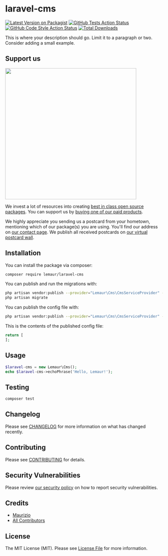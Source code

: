 # laravel-cms

[![Latest Version on Packagist](https://img.shields.io/packagist/v/lemaur/laravel-cms.svg?style=flat-square)](https://packagist.org/packages/lemaur/laravel-cms)
[![GitHub Tests Action Status](https://img.shields.io/github/workflow/status/lemaur/laravel-cms/run-tests?label=tests)](https://github.com/lemaur/laravel-cms/actions?query=workflow%3ATests+branch%3Amaster)
[![GitHub Code Style Action Status](https://img.shields.io/github/workflow/status/lemaur/laravel-cms/Check%20&%20fix%20styling?label=code%20style)](https://github.com/lemaur/laravel-cms/actions?query=workflow%3A"Check+%26+fix+styling"+branch%3Amaster)
[![Total Downloads](https://img.shields.io/packagist/dt/lemaur/laravel-cms.svg?style=flat-square)](https://packagist.org/packages/lemaur/laravel-cms)


This is where your description should go. Limit it to a paragraph or two. Consider adding a small example.

## Support us

[<img src="https://github-ads.s3.eu-central-1.amazonaws.com/package-laravel-cms-laravel.jpg?t=1" width="419px" />](https://spatie.be/github-ad-click/package-laravel-cms-laravel)

We invest a lot of resources into creating [best in class open source packages](https://spatie.be/open-source). You can support us by [buying one of our paid products](https://spatie.be/open-source/support-us).

We highly appreciate you sending us a postcard from your hometown, mentioning which of our package(s) you are using. You'll find our address on [our contact page](https://spatie.be/about-us). We publish all received postcards on [our virtual postcard wall](https://spatie.be/open-source/postcards).

## Installation

You can install the package via composer:

```bash
composer require lemaur/laravel-cms
```

You can publish and run the migrations with:

```bash
php artisan vendor:publish --provider="Lemaur\Cms\CmsServiceProvider" --tag="cms-migrations"
php artisan migrate
```

You can publish the config file with:
```bash
php artisan vendor:publish --provider="Lemaur\Cms\CmsServiceProvider" --tag="cms-config"
```

This is the contents of the published config file:

```php
return [
];
```

## Usage

```php
$laravel-cms = new Lemaur\Cms();
echo $laravel-cms->echoPhrase('Hello, Lemaur!');
```

## Testing

```bash
composer test
```

## Changelog

Please see [CHANGELOG](CHANGELOG.md) for more information on what has changed recently.

## Contributing

Please see [CONTRIBUTING](.github/CONTRIBUTING.md) for details.

## Security Vulnerabilities

Please review [our security policy](../../security/policy) on how to report security vulnerabilities.

## Credits

- [Maurizio](https://github.com/lemaur)
- [All Contributors](../../contributors)

## License

The MIT License (MIT). Please see [License File](LICENSE.md) for more information.
